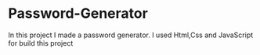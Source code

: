# Password-Generator
In this project I made a password generator. I used Html,Css and JavaScript for build this project
